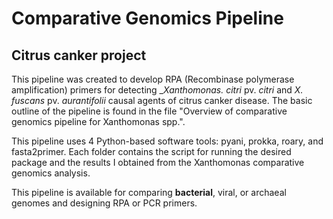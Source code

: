 # Comparative Genomics Pipeline 
## Citrus canker project

This pipeline was created to develop RPA (Recombinase polymerase amplification) primers for detecting __Xanthomonas._ _citri_ pv. _citri_ and _X. fuscans_ pv. _aurantifolii_ causal agents of citrus canker disease. The basic outline of the pipeline is found in the file "Overview of comparative genomics pipeline for Xanthomonas spp.". 

This pipeline uses 4 Python-based software tools: pyani, prokka, roary, and fasta2primer. Each folder contains the script for running the desired package and the results I obtained from the Xanthomonas comparative genomics analysis.

This pipeline is available for comparing **bacterial**, viral, or archaeal genomes and designing RPA or PCR primers.
